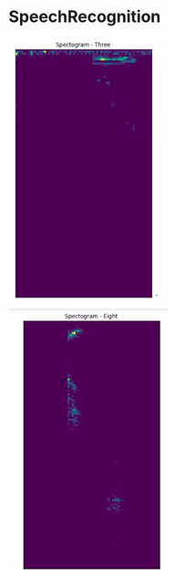 # SpeechRecognition

![alt text](https://github.com/AASHISHAG/SpeechRecognition/blob/master/Images/Three.JPG)
![alt text](https://github.com/AASHISHAG/SpeechRecognition/blob/master/Images/eight.JPG)